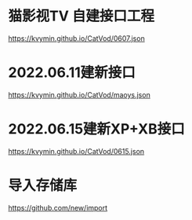 # 猫影视TV 自建接口工程

https://kvymin.github.io/CatVod/0607.json


# 2022.06.11建新接口

https://kvymin.github.io/CatVod/maoys.json


# 2022.06.15建新XP+XB接口

https://kvymin.github.io/CatVod/0615.json


# 导入存储库

https://github.com/new/import
